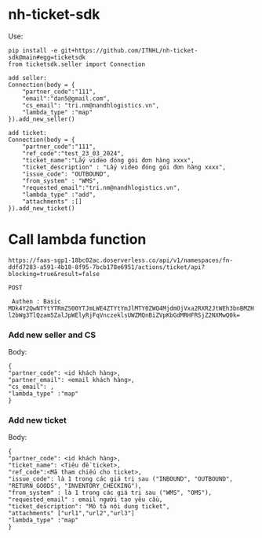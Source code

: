 # nh-ticket-sdk
Use:

```
pip install -e git+https://github.com/ITNHL/nh-ticket-sdk@main#egg=ticketsdk
from ticketsdk.seller import Connection

add seller:
Connection(body = {
    "partner_code":"111",
    "email":"dan5@gmail.com",
    "cs_email": "tri.nm@nandhlogistics.vn",
    "lambda_type" :"map"
}).add_new_seller()

add ticket:
Connection(body = {
    "partner_code":"111",
    "ref_code":"test_23_03_2024",
    "ticket_name":"Lấy video đóng gói đơn hàng xxxx",
    "ticket_description" : "Lấy video đóng gói đơn hàng xxxx",
    "issue_code": "OUTBOUND",
    "from_system" : "WMS",
    "requested_email":"tri.nm@nandhlogistics.vn",
    "lambda_type" :"add",
    "attachments" :[]
}).add_new_ticket()

```

# Call lambda function
```https://faas-sgp1-18bc02ac.doserverless.co/api/v1/namespaces/fn-ddfd7283-a591-4b18-8f95-7bcb178e6951/actions/ticket/api?blocking=true&result=false```

```POST```

``` Authen : Basic MDk4Y2QwNTYtYTRmZS00YTJmLWE4ZTYtYmJlMTY0ZWQ4MjdmOjVxa2RXR2JtWEh3bnBMZHl2bWg3TlQzam5ZalJpWElyRjFqVnczeklsUWZMQnBiZVpKbGdMRHFRSjZ2NXMwQ0k=```


### Add new seller and CS

Body:
```
{
"partner_code": <id khách hàng>,
"partner_email": <email khách hàng>,
"cs_email": ,
"lambda_type" :"map"
}
```


### Add new ticket

Body:
```
{
"partner_code": <id khách hàng>,
"ticket_name": <Tiêu đề ticket>,
"ref_code":<Mã tham chiếu cho ticket>,
"issue_code": là 1 trong các giá trị sau ("INBOUND", "OUTBOUND", "RETURN_GOODS", "INVENTORY_CHECKING"),
"from_system" : là 1 trong các giá trị sau ("WMS", "OMS"),
"requested_email" : email người tạo yêu cầu,
"ticket_description": "Mô tả nội dung ticket",
"attachments" ["url1","url2","url3"]
"lambda_type" :"map"
}
```
